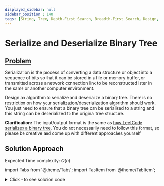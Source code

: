 ```yaml
---
displayed_sidebar: null
sidebar_position : 140
tags: [String, Tree, Depth-First Search, Breadth-First Search, Design, Binary Tree]
---
```


# Serialize and Deserialize Binary Tree

## [Problem](https://leetcode.com/problems/serialize-and-deserialize-binary-tree/)

<p>Serialization is the process of converting a data structure or object into a sequence of bits so that it can be stored in a file or memory buffer, or transmitted across a network connection link to be reconstructed later in the same or another computer environment.</p>

<p>Design an algorithm to serialize and deserialize a binary tree. There is no restriction on how your serialization/deserialization algorithm should work. You just need to ensure that a binary tree can be serialized to a string and this string can be deserialized to the original tree structure.</p>

<p><strong>Clarification:</strong> The input/output format is the same as <a href= "" target="_blank">how LeetCode serializes a binary tree</a>. You do not necessarily need to follow this format, so please be creative and come up with different approaches yourself.</p>

## Solution Approach

Expected Time complexity: $O(n)$

import Tabs from '@theme/Tabs';
import TabItem from '@theme/TabItem';

<details><summary>Click - to see solution code</summary>

<Tabs>
<TabItem value="cpp" label="C++">

```cpp
class Codec {
   public:
    string s = "";
    void serial(TreeNode* root) {
        string a = to_string(root->val);
        s += a;
        if (root->left) {
            s += "L(";
            serial(root->left);
            s.push_back(')');
        }
        if (root->right) {
            s += "R(";
            serial(root->right);
            s.push_back(')');
        }
    }

    string serialize(TreeNode* root) {
        if (!root) return "";
        serial(root);
        cout << s << "\n";
        return s;
    }

    string d;
    TreeNode* deserial(int& i) {
        int j = i;
        while ((d[j] >= '0' && d[j] <= '9') || d[j] == '-') j++;
        string num(d.begin() + i, d.begin() + j);
        int val = stoi(num);
        TreeNode* root = new TreeNode(val);
        i = j;
        if (d[i] == 'L') {
            i += 2;
            root->left = deserial(i);
            i++;
        }
        if (d[i] == 'R') {
            i += 2;
            root->right = deserial(i);
            i++;
        }
        return root;
    }

    TreeNode* deserialize(string data) {
        if (data.length() == 0) return NULL;
        this->d = data;
        int j = 0;
        return deserial(j);
    }
};

```
</TabItem>
</Tabs>

</details>
